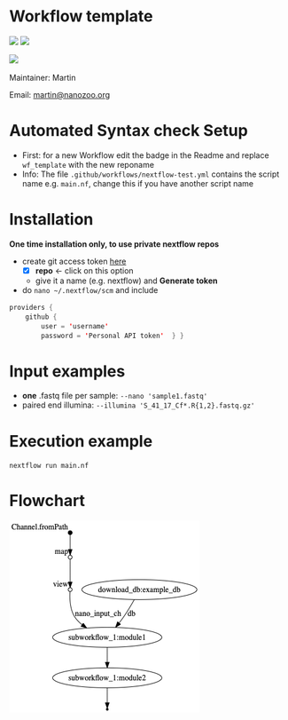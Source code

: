 # Workflow template

![](https://img.shields.io/badge/nextflow-19.10.0-brightgreen)
![](https://img.shields.io/badge/uses-docker-blue.svg)



![](https://github.com/nanozoo/wf_template/workflows/Syntax_check/badge.svg)

Maintainer: Martin

Email: martin@nanozoo.org

# Automated Syntax check Setup
* First: for a new Workflow edit the badge in the Readme and replace `wf_template` with the new reponame
* Info: The file `.github/workflows/nextflow-test.yml` contains the script name e.g. `main.nf`, change this if you have another script name


# Installation

**One time installation only, to use private nextflow repos**

* create git access token [here](https://github.com/settings/tokens)
    * [x] **repo** <- click on this option
    * give it a name (e.g. nextflow) and **Generate token**
* do ``nano ~/.nextflow/scm`` and include

```java
providers {
    github {
        user = 'username'
        password = 'Personal API token'  } }
```

# Input examples

* **one** .fastq file per sample: `--nano 'sample1.fastq'`
* paired end illumina: `--illumina 'S_41_17_Cf*.R{1,2}.fastq.gz'`

# Execution example

````
nextflow run main.nf
````

# Flowchart
![chart](figures/chart.png)